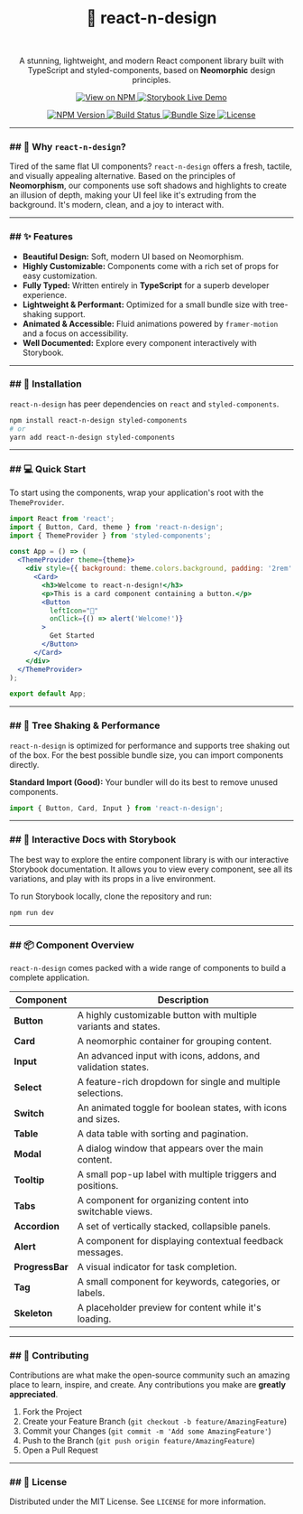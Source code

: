 <div align="center">
  <br />
  <h1>🎨 react-n-design</h1>
  <br />
</div>

<p align="center">
  A stunning, lightweight, and modern React component library built with TypeScript and styled-components, based on <strong>Neomorphic</strong> design principles.
</p>

<p align="center">
  <a href="https://www.npmjs.com/package/react-n-design">
    <img src="https://img.shields.io/badge/NPM-View%20Package-cb3837?style=for-the-badge&cacheBuster=dsadad" alt="View on NPM" />
  </a>
  <a href="https://SoumyoNawab8.github.io/react-n-design/">
    <img src="https://img.shields.io/badge/Storybook-Live%20Demo-ff4785?style=for-the-badge&cacheBuster=dsadad" alt="Storybook Live Demo" />
  </a>
</p>

<p align="center">
  <a href="https://www.npmjs.com/package/react-n-design">
    <img src="https://img.shields.io/npm/v/react-n-design.svg?style=flat-square" alt="NPM Version" />
  </a>
  <a href="https://github.com/SoumyoNawab8/react-n-design/actions/workflows/main.yml">
    <img src="https://img.shields.io/github/actions/workflow/status/SoumyoNawab8/react-n-design/main.yml?style=flat-square&cacheBuster=dsadad" alt="Build Status" />
  </a>
  <a href="https://bundlephobia.com/package/react-n-design">
    <img src="https://img.shields.io/bundlephobia/minzip/react-n-design?style=flat-square&cacheBuster=dsadad" alt="Bundle Size" />
  </a>
  <a href="https://github.com/SoumyoNawab8/react-n-design/blob/master/LICENSE">
    <img src="https://img.shields.io/npm/l/react-n-design.svg?style=flat-square&cacheBuster=1234" alt="License" />
  </a>
</p>



---

### ## 🤔 Why `react-n-design`?

Tired of the same flat UI components? `react-n-design` offers a fresh, tactile, and visually appealing alternative. Based on the principles of **Neomorphism**, our components use soft shadows and highlights to create an illusion of depth, making your UI feel like it's extruding from the background. It's modern, clean, and a joy to interact with.

---

### ## ✨ Features

* **Beautiful Design:** Soft, modern UI based on Neomorphism.
* **Highly Customizable:** Components come with a rich set of props for easy customization.
* **Fully Typed:** Written entirely in **TypeScript** for a superb developer experience.
* **Lightweight & Performant:** Optimized for a small bundle size with tree-shaking support.
* **Animated & Accessible:** Fluid animations powered by `framer-motion` and a focus on accessibility.
* **Well Documented:** Explore every component interactively with Storybook.

---

### ## 🚀 Installation

`react-n-design` has peer dependencies on `react` and `styled-components`.

```bash
npm install react-n-design styled-components
# or
yarn add react-n-design styled-components
```

---

### ## 💻 Quick Start

To start using the components, wrap your application's root with the `ThemeProvider`.

```jsx
import React from 'react';
import { Button, Card, theme } from 'react-n-design';
import { ThemeProvider } from 'styled-components';

const App = () => (
  <ThemeProvider theme={theme}>
    <div style={{ background: theme.colors.background, padding: '2rem' }}>
      <Card>
        <h3>Welcome to react-n-design!</h3>
        <p>This is a card component containing a button.</p>
        <Button 
          leftIcon="🎉" 
          onClick={() => alert('Welcome!')}
        >
          Get Started
        </Button>
      </Card>
    </div>
  </ThemeProvider>
);

export default App;
```

---
### ## 🌳 Tree Shaking & Performance

`react-n-design` is optimized for performance and supports tree shaking out of the box. For the best possible bundle size, you can import components directly.

**Standard Import (Good):**
Your bundler will do its best to remove unused components.
```jsx
import { Button, Card, Input } from 'react-n-design';
```

---
### ## 🎨 Interactive Docs with Storybook

The best way to explore the entire component library is with our interactive Storybook documentation. It allows you to view every component, see all its variations, and play with its props in a live environment.

To run Storybook locally, clone the repository and run:

```bash
npm run dev
```

---

### ## 📦 Component Overview

`react-n-design` comes packed with a wide range of components to build a complete application.

| Component      | Description                                                 |
| -------------- | ----------------------------------------------------------- |
| **Button** | A highly customizable button with multiple variants and states.  |
| **Card** | A neomorphic container for grouping content.                |
| **Input** | An advanced input with icons, addons, and validation states. |
| **Select** | A feature-rich dropdown for single and multiple selections. |
| **Switch** | An animated toggle for boolean states, with icons and sizes. |
| **Table** | A data table with sorting and pagination.                   |
| **Modal** | A dialog window that appears over the main content.         |
| **Tooltip** | A small pop-up label with multiple triggers and positions.  |
| **Tabs** | A component for organizing content into switchable views.   |
| **Accordion** | A set of vertically stacked, collapsible panels.            |
| **Alert** | A component for displaying contextual feedback messages.    |
| **ProgressBar**| A visual indicator for task completion.                     |
| **Tag** | A small component for keywords, categories, or labels.      |
| **Skeleton** | A placeholder preview for content while it's loading.       |


---

### ## 🤝 Contributing

Contributions are what make the open-source community such an amazing place to learn, inspire, and create. Any contributions you make are **greatly appreciated**.

1.  Fork the Project
2.  Create your Feature Branch (`git checkout -b feature/AmazingFeature`)
3.  Commit your Changes (`git commit -m 'Add some AmazingFeature'`)
4.  Push to the Branch (`git push origin feature/AmazingFeature`)
5.  Open a Pull Request

---

### ## 📄 License

Distributed under the MIT License. See `LICENSE` for more information.